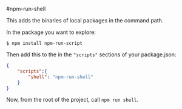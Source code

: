 #npm-run-shell

This adds the binaries of local packages in the command path.

In the package you want to explore:

```Shell
$ npm install npm-run-script
```

Then add this to the in the `"scripts"` sections of your package.json:

```JSON
{
    "scripts":{
        "shell": "npm-run-shell"
    }
}
```

Now, from the root of the project, call `npm run shell`.